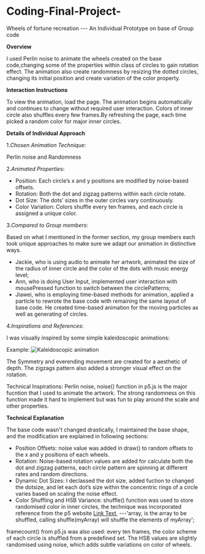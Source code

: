 # Coding-Final-Project-
Wheels of fortune recreation --- An Individual Prototype on base of Group code

**Overview**

I used Perlin noise to animate the wheels created on the base code,changing some of the properties within class of circles to gain rotation effect. The animation also create randomness by resizing the dotted circles, changing its initial position and create variation of the color property.

**Interaction Instructions**

To view the animation, load the page. The animation begins automatically and continues to change without required user interaction. Colors of inner circle also shuffles every few frames.By refreshing the page, each time picked a random color for major inner circles.

**Details of Individual Approach**
 
1._Chosen Animation Technique_: 

Perlin noise and Randomness

2._Animated Properties_:
- Position: Each circle’s x and y positions are modified by noise-based offsets.
- Rotation: Both the dot and zigzag patterns within each circle rotate.
- Dot Size: The dots’ sizes in the outer circles vary continuously.
- Color Variation: Colors shuffle every ten frames, and each circle is assigned a unique color.

3._Compared to Group members_:

Based on what I mentioned in the former section, my group members each took unique approaches to make sure we adapt our animation in distinctive ways.

- Jackie, who is using audio to animate her artwork, animated the size of the radius of inner circle and the color of the dots with music energy level;
- Ann, who is doing User Input, implemented user interaction with mousePressed function to switch between the circlePatterns;
- Jiawei, who is employing time-based methods for animation, applied a particle to rewrote the base code with remaining the same layout of base code. He created time-based animation for the moving particles as well as generating of circles.
 

4._Inspirations and References_:

I was visually inspired by some simple kaleidoscopic animations: 


Example: 
![Kaleidoscopic animation](https://img1.picmix.com/output/stamp/normal/7/7/4/2/2282477_b61a5.gif)

The Symmetry and everending movement are created for a aesthetic of depth. The zigzags pattern also added a stronger visual effect on the rotation.

Technical Inspirations: Perlin noise, noise() function in p5.js is the major fucntion that I used to animate the artwork. The strong randomness on this function made it hard to implement but was fun to play around the scale and other properties.

**Technical Explanation**

The base code wasn't changed drastically, I maintained the base shape, and the modification are explained in following sections:
- Position Offsets: noise value was added in draw() to random offsets to the x and y positions of each wheels.
- Rotation: Noise-based rotation values are added for calculate both the dot and zigzag patterns, each circle pattern are spinning at different rates and random directions.
- Dynamic Dot Sizes: I declassed the dot size, added fuction to changed the dotsize, and let each dot’s size within the concentric rings of a circle varies based on scaling the noise effect.
- Color Shuffling and HSB Variance: 
shuffle() function was used to store randomised color in inner circles, the technique was incorporated reference from the p5 website [Link Text](https://p5js.org/reference/p5/shuffle/), ---'array, is the array to be shuffled, calling shuffle(myArray) will shuffle the elements of myArray';

framecount() from p5.js was also used: every ten frames, the color scheme of each circle is shuffled from a predefined set. The HSB values are slightly randomised using noise, which adds subtle variations on color of wheels.
